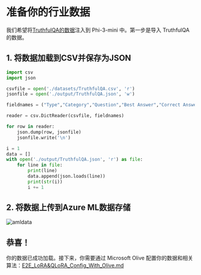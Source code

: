 # 准备你的行业数据

我们希望将[TruthfulQA的数据](https://github.com/sylinrl/TruthfulQA/blob/main/TruthfulQA.csv)注入到 Phi-3-mini 中。第一步是导入 TruthfulQA 的数据。

## 1. 将数据加载到CSV并保存为JSON

```python
import csv
import json

csvfile = open('./datasets/TruthfulQA.csv', 'r')
jsonfile = open('./output/TruthfulQA.json', 'w')

fieldnames = ("Type","Category","Question","Best Answer","Correct Answers","Incorrect Answers","Source")

reader = csv.DictReader(csvfile, fieldnames)

for row in reader:
    json.dump(row, jsonfile)
    jsonfile.write('\n')

i = 1
data = []
with open('./output/TruthfulQA.json', 'r') as file:
    for line in file:
        print(line)
        data.append(json.loads(line))
        print(str(i))
        i += 1
```

## 2. 将数据上传到Azure ML数据存储

![amldata](../../../../imgs/06/e2e/azureml_data.png)

## 恭喜！

你的数据已成功加载。接下来，你需要通过 Microsoft Olive 配置你的数据和相关算法：[E2E_LoRA&QLoRA_Config_With_Olive.md](./E2E_LoRA&QLoRA_Config_With_Olive.md)